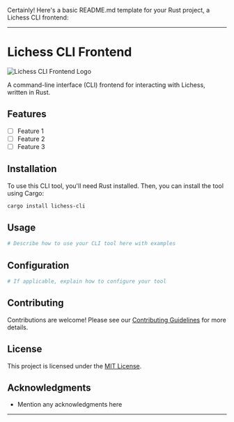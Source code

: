 Certainly! Here's a basic README.md template for your Rust project, a Lichess CLI frontend:

---

# Lichess CLI Frontend

![Lichess CLI Frontend Logo](link-to-your-logo.png) <!-- Add your logo here -->

A command-line interface (CLI) frontend for interacting with Lichess, written in Rust.

## Features

- [ ] Feature 1
- [ ] Feature 2
- [ ] Feature 3

## Installation

To use this CLI tool, you'll need Rust installed. Then, you can install the tool using Cargo:

```bash
cargo install lichess-cli
```

## Usage

```bash
# Describe how to use your CLI tool here with examples
```

## Configuration

```bash
# If applicable, explain how to configure your tool
```

## Contributing

Contributions are welcome! Please see our [Contributing Guidelines](CONTRIBUTING.md) for more details.

## License

This project is licensed under the [MIT License](LICENSE).

## Acknowledgments

- Mention any acknowledgments here

---

